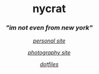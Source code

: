 <h1 align="center">nycrat</h1>

<i>
<h3 align="center">"im not even from new york"</h2>

<div align="center">

<a href="https://nycrat.github.io/">personal site</a>

<a href="https://nycrat.github.io/photo-gallery">photography site</a>

<a href="https://github.com/NycRat/dotfiles">dotfiles</a>

</div>
<i/>
